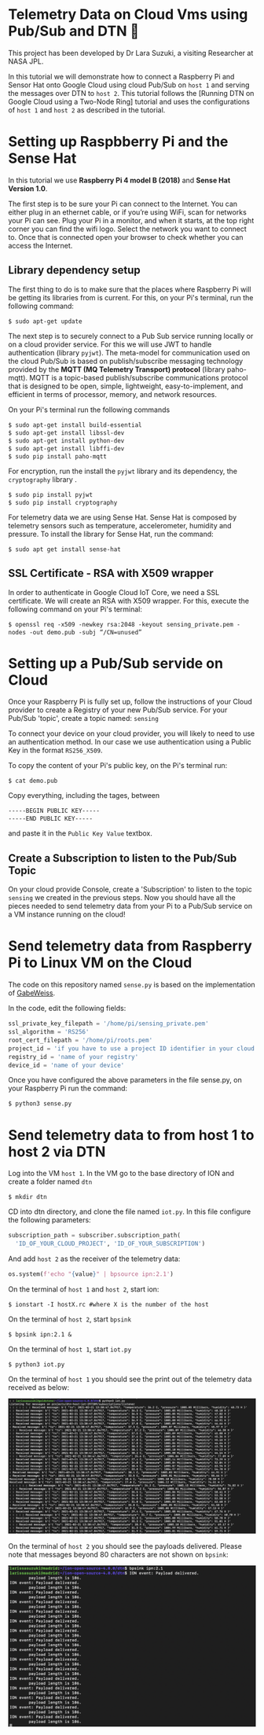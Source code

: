 # Telemetry Data on Cloud Vms using Pub/Sub and DTN :rocket:
This project has been developed by Dr Lara Suzuki, a visiting Researcher at NASA JPL.

In this tutorial we will demonstrate how to connect a Raspberry Pi and Sensor Hat onto Google Cloud using cloud Pub/Sub on `host 1` and serving the messages over DTN to `host 2`. This tutorial follows the [Running DTN on Google Cloud using a Two-Node Ring] tutorial and uses the configurations of `host 1` and `host 2` as described in the tutorial.

# Setting up Raspbberry Pi and the Sense Hat
In this tutorial we use **Raspberry Pi 4 model B (2018)** and **Sense Hat Version 1.0**. 

The first step is to be sure your Pi can connect to the Internet. You can either plug in an ethernet cable, or if you’re using WiFi, scan for networks your Pi can see. Plug your Pi in a monitor, and when it starts, at the top right corner you can find the wifi logo. Select the network you want to connect to. Once that is connected open your browser to check whether you can access the Internet.

## Library dependency setup
The first thing to do is to make sure that the places where Raspberry Pi will be getting its libraries from is current. For this, on your Pi's terminal, run the following command:
````
$ sudo apt-get update
````
The next step is to securely connect to a Pub Sub service running locally or on a cloud provider service. For this we will use JWT to handle authentication (library `pyjwt`). The meta-model for communication  used on the cloud Pub/Sub is based on publish/subscribe messaging technology provided by the **MQTT (MQ Telemetry Transport) protocol** (library paho-mqtt). MQTT is a topic-based publish/subscribe communications protocol that is designed to be open, simple, lightweight, easy-to-implement, and  efficient in terms of processor, memory, and network resources.   

On your Pi's terminal run the following commands
````
$ sudo apt-get install build-essential
$ sudo apt-get install libssl-dev
$ sudo apt-get install python-dev
$ sudo apt-get install libffi-dev
$ sudo pip install paho-mqtt
````
For encryption, run the install the `pyjwt` library and its dependency, the `cryptography` library .
````
$ sudo pip install pyjwt
$ sudo pip install cryptography
````
For telemetry data we are using Sense Hat. Sense Hat is composed by telemetry sensors such as temperature, accelerometer, humidity and pressure. To install the library for Sense Hat, run the command:
````
$ sudo apt get install sense-hat
````
## SSL Certificate - RSA with X509 wrapper
In order to authenticate in Google Cloud IoT Core, we need a SSL certificate. We will create an RSA with X509 wrapper. For this, execute the following command on your Pi's terminal:

````
$ openssl req -x509 -newkey rsa:2048 -keyout sensing_private.pem -nodes -out demo.pub -subj “/CN=unused”
````

# Setting up a Pub/Sub servide on Cloud 

Once your Raspberry Pi is fully set up, follow the instructions of your Cloud provider to create a Registry of your new Pub/Sub service. For your Pub/Sub 'topic', create a topic named: `sensing`

To connect your device on your cloud provider, you will likely to need to use an authentication method. In our case we use authentication using a Public Key in the format `RS256_X509`. 

To copy the content of your Pi's public key, on the Pi's terminal run:
````
$ cat demo.pub
````

Copy everything, including the tages, between 
````
-----BEGIN PUBLIC KEY-----
-----END PUBLIC KEY-----
````
and paste it in the `Public Key Value` textbox.

## Create a Subscription to listen to the Pub/Sub Topic

On your cloud provide  Console, create a 'Subscription' to listen to the topic `sensing` we created in the previous steps. Now you should have all the pieces needed to send telemetry data from your Pi to a Pub/Sub service on a VM instance running on the cloud!

# Send telemetry data from Raspberry Pi to Linux VM on the Cloud

The code on this repository named `sense.py` is based on the implementation of [GabeWeiss](https://github.com/GabeWeiss/GCP_Quick_Starts). 

In the code, edit the following fields:

```python
ssl_private_key_filepath = '/home/pi/sensing_private.pem'
ssl_algorithm = 'RS256'
root_cert_filepath = '/home/pi/roots.pem'
project_id = 'if you have to use a project ID identifier in your cloud service'
registry_id = 'name of your registry'
device_id = 'name of your device'
```
Once you have configured the above parameters in the file sense.py, on your Raspberry Pi run the command:
````
$ python3 sense.py
````
# Send telemetry data to from host 1 to host 2 via DTN

Log into the VM `host 1`. In the VM go to the base directory of ION and create a folder named `dtn`
````
$ mkdir dtn
````
CD into dtn directory, and clone the file named `iot.py`. In this file configure the following parameters:
```python
subscription_path = subscriber.subscription_path(
  'ID_OF_YOUR_CLOUD_PROJECT', 'ID_OF_YOUR_SUBSCRIPTION')
```
And add `host 2` as the receiver of the telemetry data:
```python
os.system(f'echo "{value}" | bpsource ipn:2.1')
```
On the terminal of `host 1` and `host 2`, start ion:
````
$ ionstart -I hostX.rc #where X is the number of the host
````
On the terminal of `host 2`, start `bpsink`
````
$ bpsink ipn:2.1 &
````
On the terminal of `host 1`, start `iot.py`
````
$ python3 iot.py
````
On the terminal of `host 1` you should see the print out of the telemetry data received as below:

![](images/host1.png)


On the terminal of `host 2` you should see the payloads delivered. Please note that messages beyond 80 characters are not shown on `bpsink`:

![](images/host2.png)

